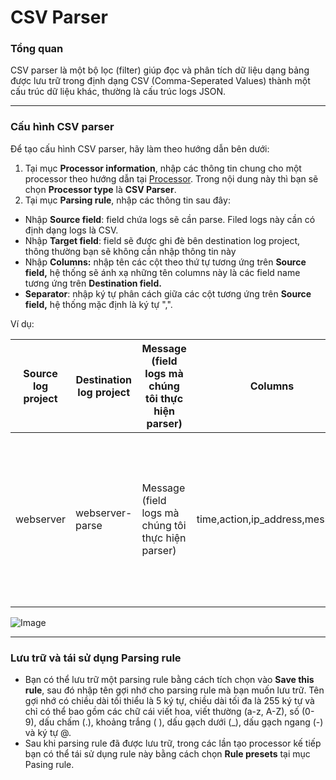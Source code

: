 # CSV Parser

### Tổng quan

CSV parser là một bộ lọc (filter) giúp đọc và phân tích dữ liệu dạng bảng được lưu trữ trong định dạng CSV (Comma-Seperated Values) thành một cấu trúc dữ liệu khác, thường là cấu trúc logs JSON.

***

### Cấu hình CSV parser

Để tạo cấu hình CSV parser, hãy làm theo hướng dẫn bên dưới: 

1. Tại mục **Processor information**, nhập các thông tin chung cho một processor theo hướng dẫn tại [Processor](https://docs.vngcloud.vn/vng-cloud-document/vn/vmonitor-platform/cach-tinh-nang-cua-vmonitor-platform/logs/lam-viec-voi-log-pipeline/processor). Trong nội dung này thì bạn sẽ chọn **Processor type** là **CSV Parser**.
2. Tại mục **Parsing rule**, nhập các thông tin sau đây:

* Nhập **Source field**: field chứa logs sẽ cần parse. Filed logs này cần có định dạng logs là CSV.
* Nhập **Target field**: field sẽ được ghi đè bên destination log project, thông thường bạn sẽ không cần nhập thông tin này 
* Nhập **Columns:** nhập tên các cột theo thứ tự tương ứng trên **Source field,** hệ thống sẽ ánh xạ những tên columns này là các field name tương ứng trên **Destination field.**
* **Separator**: nhập ký tự phân cách giữa các cột tương ứng trên **Source field,** hệ thống mặc định là ký tự ",".

Ví dụ: 

| **Source log project** | **Destination log project** | **Message (field logs mà chúng tôi thực hiện parser)** | **Columns**                     | **Seperator** | **Kết quả parser**                                                                                                                                            |
| ---------------------- | --------------------------- | ------------------------------------------------------ | ------------------------------- | ------------- | ------------------------------------------------------------------------------------------------------------------------------------------------------------- |
| webserver              | webserver-parse             | Message (field logs mà chúng tôi thực hiện parser)     | time,action,ip\_address,message | ,             | <p>{<br>     "time": "2020-09-01 10:35:25",<br>     "action": "RESTART",<br>      "ip_address": "192.168.1.3",<br>      "message": "System restarts"<br>}</p> |

![Image](https://github.com/vngcloud/docs/blob/main/Vietnamese/.gitbook/assets/image%20(324).png?raw=true)

***

### Lưu trữ và tái sử dụng Parsing rule

* Bạn có thể lưu trữ một parsing rule bằng cách tích chọn vào **Save this rule**, sau đó nhập tên gợi nhớ cho parsing rule mà bạn muốn lưu trữ. Tên gợi nhớ có chiều dài tối thiểu là 5 ký tự, chiều dài tối đa là 255 ký tự và chỉ có thể bao gồm các chữ cái viết hoa, viết thường (a-z, A-Z), số (0-9), dấu chấm (.), khoảng trắng ( ), dấu gạch dưới (\_), dấu gạch ngang (-) và ký tự @.
* Sau khi parsing rule đã được lưu trữ, trong các lần tạo processor kế tiếp bạn có thể tái sử dụng rule này bằng cách chọn **Rule presets** tại mục Pasing rule. 
